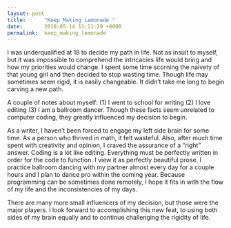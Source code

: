 ```yaml
---
layout: post
title:      "Keep Making Lemonade "
date:       2018-05-14 11:11:29 +0000
permalink:  keep_making_lemonade
---
```



I was underqualified at 18 to decide my path in life. Not as insult to myself, but it was impossible to comprehend the intricacies life would bring and how my priorities would change. I spent some time scorning the naivety of that young girl and then decided to stop wasting time. Though life may sometimes seem rigid, it is easily changeable. It didn’t take me long to begin carving a new path. 

A couple of notes about myself: (1) I went to school for writing (2) I love editing (3) I am a ballroom dancer. Though these facts seem unrelated to computer coding, they greatly influenced my decision to begin. 

As a writer, I haven’t been forced to engage my left side brain for some time. As a person who thrived in math, it felt wasteful. Also, after much time spent with creativity and opinion, I craved the assurance of a “right” answer. 
Coding is a lot like editing. Everything must be perfectly written in order for the code to function. I view it as perfectly beautiful prose. 
I practice ballroom dancing with my partner almost every day for a couple hours and I plan to dance pro within the coming year. Because programming can be sometimes done remotely, I hope it fits in with the flow of my life and the inconsistencies of my days. 

There are many more small influencers of my decision, but those were the major players. I look forward to accomplishing this new feat, to using both sides of my brain equally and to continue challenging the rigidity of life. 

